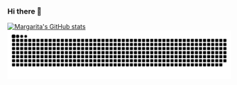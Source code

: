 ### Hi there 👋

<!--
**margaZM/margaZM** is a ✨ _special_ ✨ repository because its `README.md` (this file) appears on your GitHub profile.

Here are some ideas to get you started:

- 🔭 I’m currently working on ...
- 🌱 I’m currently learning ...
- 👯 I’m looking to collaborate on ...
- 🤔 I’m looking for help with ...
- 💬 Ask me about ...
- 📫 How to reach me: ...
- 😄 Pronouns: ...
- ⚡ Fun fact: ...
-->

[![Margarita's GitHub stats](https://github-readme-stats.vercel.app/api?username=margazm)](https://github.com/margazm/github-readme-stats) 
![snake](https://raw.githubusercontent.com/margaZM/margaZM/386cac36b1b62c559407128cd242f9bbc94adf77/snake.svg)

